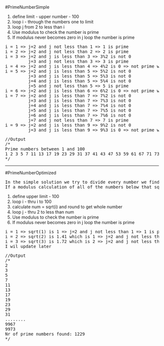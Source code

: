 #PrimeNumberSimple 
1. define limit - upper number - 100
1. loop i - through the numbers one to limit
1. loop j from 2 to less than i
1. Use modulus to check the number is prime
1. If modulus never becomes zero in j loop the number is prime

<pre>
i = 1 => j=2 and j not less than 1 => 1 is prime
i = 2 => j=2 and j not less than 2 => 2 is prime
i = 3 => j=2 and j is less than 3 => 3%2 is not 0
         j=3 and j not less than 3 => 3 is prime
i = 4 => j=2 and j is less than 4 => 4%2 is 0 => not prime we break the loop
i = 5 => j=2 and j is less than 5 => 5%2 is not 0
         j=3 and j is less than 5 => 5%3 is not 0
         j=4 and j is less than 5 => 5%4 is not 0
         j=5 and j not less than 5 => 5 is prime
i = 6 => j=2 and j is less than 6 => 6%2 is 0 => not prime we break the loop
i = 7 => j=2 and j is less than 7 => 7%2 is not 0
         j=3 and j is less than 7 => 7%3 is not 0
         j=4 and j is less than 7 => 7%4 is not 0
         j=5 and j is less than 7 => 7%5 is not 0
         j=6 and j is less than 7 => 7%6 is not 0
         j=7 and j not less than 7 => 7 is prime
i = 9 => j=2 and j is less than 9 => 9%2 is not 0
         j=3 and j is less than 9 => 9%3 is 0 => not prime we break the loop
</pre>

<pre>
//Output
/*
Prime numbers between 1 and 100
1 2 3 5 7 11 13 17 19 23 29 31 37 41 43 47 53 59 61 67 71 73 79 83 89 97
*/
</pre>

---- 

#PrimeNumberOptimized
<pre>
In the simple solution we try to divide every number we find with smaller numbers. In an optimized approach we want to avoid too many calculations. We can first calculate the square root of each number and then use that for the division.
If a modulus calculation of all of the numbers below that square root number produces a result that is not equal to zero, then we have found a prime number.
</pre>

1. define upper limit - 100
1. loop i - thru i to 100
1. calculate num = sqrt(i) and round to get whole number
1. loop j - thru 2 to less than num
1. Use modulus to check the number is prime
1. If modulus never becomes zero in j loop the number is prime


<pre>
i = 1 => sqrt(1) is 1 => j=2 and j not less than 1 => 1 is prime
i = 2 => sqrt(2) is 1.41 which is 1 => j=2 and j not less than 2 => 2 is prime
i = 3 => sqrt(3) is 1.72 which is 2 => j=2 and j not less than 2 => 3 is prime
I wil update later
</pre>

<pre>
//Output
/*
2
3
5
7
11
13
17
19
23
29
31
........
9967
9973
Nr of prime numbers found: 1229
*/
</pre>
